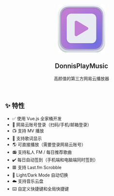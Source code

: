 <br />
<p align="center">
    <img src="images/logo2.png" alt="Logo" width="156" height="156">
  </a>
  <h2 align="center" style="font-weight: 600">DonnisPlayMusic</h2>

  <p align="center">
    高颜值的第三方网易云播放器
    <br />
    <br />
    <br />
  </p>
</p>


## ✨ 特性

- ✅ 使用 Vue.js 全家桶开发
- 🔴 网易云账号登录（扫码/手机/邮箱登录）
- 📺 支持 MV 播放
- 📃 支持歌词显示
- 🌎️ 可直接播放（需要登录网易云账号）
- 📻 支持私人 FM / 每日推荐歌曲
- ✔️ 每日自动签到（手机端和电脑端同时签到）
- 🟥 支持 Last.fm Scrobble
- 🌚 Light/Dark Mode 自动切换
- ☁️ 支持音乐云盘
- ⌨️ 自定义快捷键和全局快捷键


